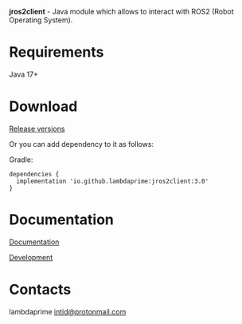 **jros2client** - Java module which allows to interact with ROS2 (Robot Operating System).

# Requirements

Java 17+

# Download

[Release versions](jros2client/release/CHANGELOG.md)

Or you can add dependency to it as follows:

Gradle:

```
dependencies {
  implementation 'io.github.lambdaprime:jros2client:3.0'
}
```

# Documentation

[Documentation](http://portal2.atwebpages.com/jrosclient)

[Development](DEVELOPMENT.md)

# Contacts

lambdaprime <intid@protonmail.com>
